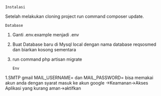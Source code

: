     Instalasi
   Setelah melakukan cloning project run command composer update.
    
    Database
1. Ganti .env.example menjadi .env
2. Buat Database baru di Mysql local dengan nama database reqsosmed dan biarkan kosong sementara
3. run command php artisan migrate

    
       Env
  1.SMTP gmail MAIL_USERNAME= dan MAIL_PASSWORD= bisa memakai akun anda dengan syarat masuk ke akun google ->Keamanan->Akses Aplikasi yang kurang aman->aktifkan
  
 
